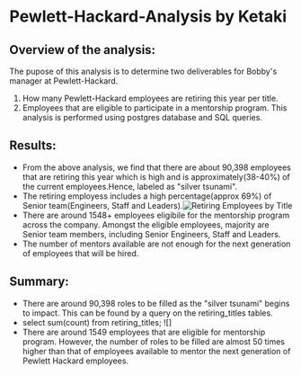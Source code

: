 # Pewlett-Hackard-Analysis by Ketaki
## Overview of the analysis:
The pupose of this analysis is to determine two deliverables for Bobby's manager at Pewlett-Hackard.
1. How many Pewlett-Hackard employees are retiring this year per title.
2. Employees that are eligible to participate in a mentorship program.
This analysis is performed using postgres database and SQL queries.
## Results:
- From the above analysis, we find that there are about 90,398 employees that are retiring this year which is high and is approximately(38-40%) of the current employees.Hence, labeled as "silver tsunami".
- The retiring employess includes a high percentage(approx 69%) of Senior team(Engineers, Staff and Leaders).![Retiring Employees by Title]()
- There are around 1548+ employees eligibile for the mentorship program across the company. Amongst the eligible employees, majority are Senior team members, including Senior Engineers, Staff and Leaders. ![]()
- The number of mentors available are not enough for the next generation of employees that will be hired.
## Summary:
- There are around 90,398 roles to be filled as the "silver tsunami" begins to impact.
This can be found by a query on the retiring_titles tables. 
- select sum(count)
   from retiring_titles;
   ![]
- There are around 1549 employees that are eligible for mentorship program. However, the number of roles to be filled are almost 50 times higher than that of employees available to mentor the next generation of Pewlett Hackard employees.
